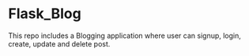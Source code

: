 # Flask_Blog
This repo includes a Blogging application where user can signup, login, create, update and delete post.
